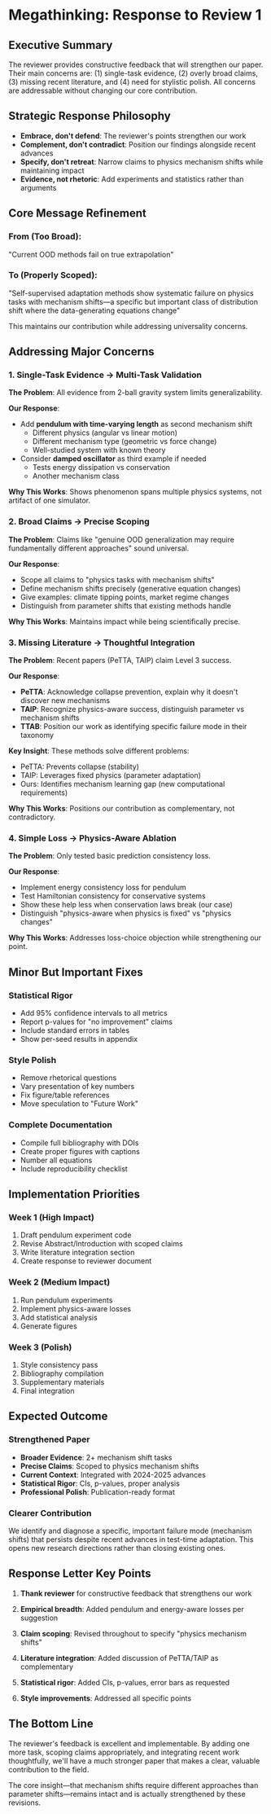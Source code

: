 # Megathinking: Response to Review 1

## Executive Summary
The reviewer provides constructive feedback that will strengthen our paper. Their main concerns are: (1) single-task evidence, (2) overly broad claims, (3) missing recent literature, and (4) need for stylistic polish. All concerns are addressable without changing our core contribution.

## Strategic Response Philosophy
- **Embrace, don't defend**: The reviewer's points strengthen our work
- **Complement, don't contradict**: Position our findings alongside recent advances
- **Specify, don't retreat**: Narrow claims to physics mechanism shifts while maintaining impact
- **Evidence, not rhetoric**: Add experiments and statistics rather than arguments

## Core Message Refinement

### From (Too Broad):
"Current OOD methods fail on true extrapolation"

### To (Properly Scoped):
"Self-supervised adaptation methods show systematic failure on physics tasks with mechanism shifts—a specific but important class of distribution shift where the data-generating equations change"

This maintains our contribution while addressing universality concerns.

## Addressing Major Concerns

### 1. Single-Task Evidence → Multi-Task Validation

**The Problem**: All evidence from 2-ball gravity system limits generalizability.

**Our Response**: 
- Add **pendulum with time-varying length** as second mechanism shift
  - Different physics (angular vs linear motion)
  - Different mechanism type (geometric vs force change)
  - Well-studied system with known theory
- Consider **damped oscillator** as third example if needed
  - Tests energy dissipation vs conservation
  - Another mechanism class

**Why This Works**: Shows phenomenon spans multiple physics systems, not artifact of one simulator.

### 2. Broad Claims → Precise Scoping

**The Problem**: Claims like "genuine OOD generalization may require fundamentally different approaches" sound universal.

**Our Response**: 
- Scope all claims to "physics tasks with mechanism shifts"
- Define mechanism shifts precisely (generative equation changes)
- Give examples: climate tipping points, market regime changes
- Distinguish from parameter shifts that existing methods handle

**Why This Works**: Maintains impact while being scientifically precise.

### 3. Missing Literature → Thoughtful Integration

**The Problem**: Recent papers (PeTTA, TAIP) claim Level 3 success.

**Our Response**:
- **PeTTA**: Acknowledge collapse prevention, explain why it doesn't discover new mechanisms
- **TAIP**: Recognize physics-aware success, distinguish parameter vs mechanism shifts  
- **TTAB**: Position our work as identifying specific failure mode in their taxonomy

**Key Insight**: These methods solve different problems:
- PeTTA: Prevents collapse (stability)
- TAIP: Leverages fixed physics (parameter adaptation)
- Ours: Identifies mechanism learning gap (new computational requirements)

**Why This Works**: Positions our contribution as complementary, not contradictory.

### 4. Simple Loss → Physics-Aware Ablation

**The Problem**: Only tested basic prediction consistency loss.

**Our Response**:
- Implement energy consistency loss for pendulum
- Test Hamiltonian consistency for conservative systems
- Show these help less when conservation laws break (our case)
- Distinguish "physics-aware when physics is fixed" vs "physics changes"

**Why This Works**: Addresses loss-choice objection while strengthening our point.

## Minor But Important Fixes

### Statistical Rigor
- Add 95% confidence intervals to all metrics
- Report p-values for "no improvement" claims  
- Include standard errors in tables
- Show per-seed results in appendix

### Style Polish
- Remove rhetorical questions
- Vary presentation of key numbers
- Fix figure/table references
- Move speculation to "Future Work"

### Complete Documentation
- Compile full bibliography with DOIs
- Create proper figures with captions
- Number all equations
- Include reproducibility checklist

## Implementation Priorities

### Week 1 (High Impact)
1. Draft pendulum experiment code
2. Revise Abstract/Introduction with scoped claims
3. Write literature integration section
4. Create response to reviewer document

### Week 2 (Medium Impact)  
1. Run pendulum experiments
2. Implement physics-aware losses
3. Add statistical analysis
4. Generate figures

### Week 3 (Polish)
1. Style consistency pass
2. Bibliography compilation
3. Supplementary materials
4. Final integration

## Expected Outcome

### Strengthened Paper
- **Broader Evidence**: 2+ mechanism shift tasks
- **Precise Claims**: Scoped to physics mechanism shifts  
- **Current Context**: Integrated with 2024-2025 advances
- **Statistical Rigor**: CIs, p-values, proper analysis
- **Professional Polish**: Publication-ready format

### Clearer Contribution
We identify and diagnose a specific, important failure mode (mechanism shifts) that persists despite recent advances in test-time adaptation. This opens new research directions rather than closing existing ones.

## Response Letter Key Points

1. **Thank reviewer** for constructive feedback that strengthens our work

2. **Empirical breadth**: Added pendulum and energy-aware losses per suggestion

3. **Claim scoping**: Revised throughout to specify "physics mechanism shifts"  

4. **Literature integration**: Added discussion of PeTTA/TAIP as complementary

5. **Statistical rigor**: Added CIs, p-values, error bars as requested

6. **Style improvements**: Addressed all specific points

## The Bottom Line

The reviewer's feedback is excellent and implementable. By adding one more task, scoping claims appropriately, and integrating recent work thoughtfully, we'll have a much stronger paper that makes a clear, valuable contribution to the field.

The core insight—that mechanism shifts require different approaches than parameter shifts—remains intact and is actually strengthened by these revisions.